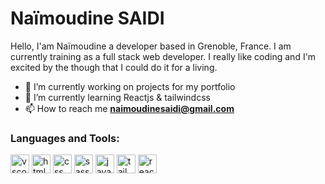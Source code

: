 <h1> Naïmoudine SAIDI </h1>
<p>Hello, I'am Naïmoudine a developer based in Grenoble, France. I am currently training as a full stack web developer. I really like coding and I'm excited by the though that I could do it for a living.</p>

- 🔭 I’m currently working on projects for my portfolio</li>
- 🌱 I’m currently learning Reactjs & tailwindcss</li>
- 📫 How to reach me **naimoudinesaidi@gmail.com**

<h3 align="left">Languages and Tools:</h3>
<p align="left">
<img src="https://cdn.jsdelivr.net/gh/devicons/devicon/icons/vscode/vscode-original.svg" alt="vscode" width="30" height="30" margin-left="25"/>
<img src="https://cdn.jsdelivr.net/gh/devicons/devicon/icons/html5/html5-original.svg" alt="html5" width="30" height="30" margin-left="25"/>
<img src="https://cdn.jsdelivr.net/gh/devicons/devicon/icons/css3/css3-original.svg" alt="css" width="30" height="30" margin-left="25"/>
<img src="https://cdn.jsdelivr.net/gh/devicons/devicon/icons/sass/sass-original.svg" alt="sass" width="30" height="30" margin-left="25"/>
<img src="https://cdn.jsdelivr.net/gh/devicons/devicon/icons/javascript/javascript-original.svg" alt="javascript" width="30" height="30" margin-left="25"/>
<img src="https://cdn.jsdelivr.net/gh/devicons/devicon/icons/tailwindcss/tailwindcss-plain.svg" alt="tailwindcss" width="30" height="30" margin-left="25"/>
<img src="https://cdn.jsdelivr.net/gh/devicons/devicon/icons/react/react-original.svg" alt="reactjs" width="30" height="30" margin-left="25"/>
</p>

